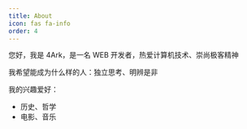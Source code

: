 ```yaml
---
title: About
icon: fas fa-info
order: 4
---
```



您好，我是 4Ark，是一名 WEB 开发者，热爱计算机技术、崇尚极客精神

我希望能成为什么样的人：独立思考、明辨是非

我的兴趣爱好：
- 历史、哲学
- 电影、音乐
